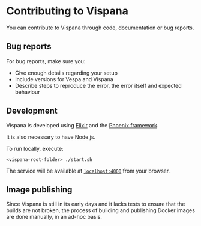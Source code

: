 Contributing to Vispana
=============================

You can contribute to Vispana through code, documentation or bug reports.

## Bug reports

For bug reports, make sure you:
- Give enough details regarding your setup
- Include versions for Vespa and Vispana
- Describe steps to reproduce the error, the error itself and expected behaviour

## Development

Vispana is developed using [Elixir](https://elixir-lang.org/) and the [Phoenix framework](https://www.phoenixframework.org/).

It is also necessary to have Node.js.

To run locally, execute:

```shell
<vispana-root-folder> ./start.sh
```

The service will be available at [`localhost:4000`](http://localhost:4000) from your browser.

## Image publishing

Since Vispana is still in its early days and it lacks tests to ensure that the builds are not broken, the process of building and publishing Docker images
are done manually, in an ad-hoc basis.
